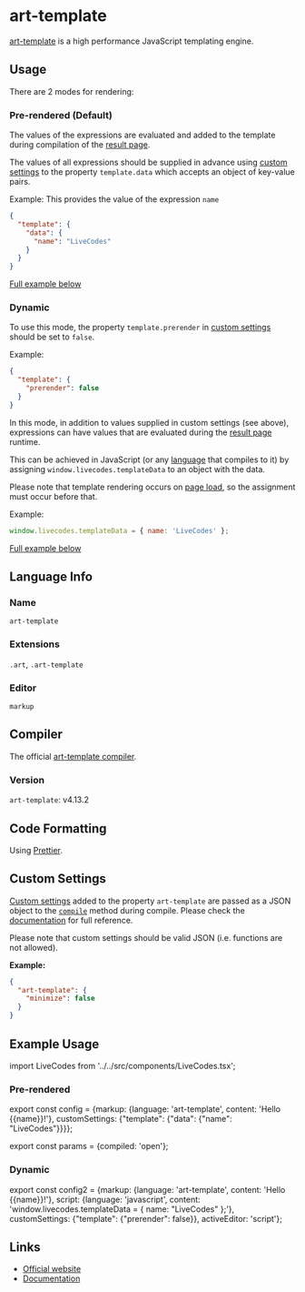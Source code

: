 # art-template

[art-template](https://aui.github.io/art-template/) is a high performance JavaScript templating engine.

## Usage

There are 2 modes for rendering:

### Pre-rendered (Default)

The values of the expressions are evaluated and added to the template during compilation of the [result page](../features/result.md).

The values of all expressions should be supplied in advance using [custom settings](../advanced/custom-settings.md) to the property `template.data` which accepts an object of key-value pairs.

Example: This provides the value of the expression `name`

```json title="Custom Settings"
{
  "template": {
    "data": {
      "name": "LiveCodes"
    }
  }
}
```

[Full example below](#pre-rendered)

### Dynamic

To use this mode, the property `template.prerender` in [custom settings](../advanced/custom-settings.md) should be set to `false`.

Example:

```json title="Custom Settings"
{
  "template": {
    "prerender": false
  }
}
```

In this mode, in addition to values supplied in custom settings (see above), expressions can have values that are evaluated during the [result page](../features/result.md) runtime.

This can be achieved in JavaScript (or any [language](../languages/index.md) that compiles to it) by assigning `window.livecodes.templateData` to an object with the data.

Please note that template rendering occurs on [page load](https://developer.mozilla.org/en-US/docs/Web/API/Window/load_event), so the assignment must occur before that.

Example:

```js title="Script Editor (JS)"
window.livecodes.templateData = { name: 'LiveCodes' };
```

[Full example below](#dynamic-1)

## Language Info

### Name

`art-template`

### Extensions

`.art`, `.art-template`

### Editor

`markup`

## Compiler

The official [art-template compiler](https://www.npmjs.com/package/art-template).

### Version

`art-template`: v4.13.2

## Code Formatting

Using [Prettier](https://prettier.io/).

## Custom Settings

[Custom settings](../advanced/custom-settings.md) added to the property `art-template` are passed as a JSON object to the [`compile`](https://aui.github.io/art-template/docs/api.html#compile-source-options) method during compile. Please check the [documentation](https://aui.github.io/art-template/docs/options.html) for full reference.

Please note that custom settings should be valid JSON (i.e. functions are not allowed).

**Example:**

```json title="Custom Settings"
{
  "art-template": {
    "minimize": false
  }
}
```

## Example Usage

import LiveCodes from '../../src/components/LiveCodes.tsx';

### Pre-rendered

export const config = {markup: {language: 'art-template', content: 'Hello {{name}}!'}, customSettings: {"template": {"data": {"name": "LiveCodes"}}}};

export const params = {compiled: 'open'};

<LiveCodes config={config} params={params}></LiveCodes>

### Dynamic

export const config2 = {markup: {language: 'art-template', content: 'Hello {{name}}!'}, script: {language: 'javascript', content: 'window.livecodes.templateData = { name: "LiveCodes" };'}, customSettings: {"template": {"prerender": false}}, activeEditor: 'script'};

<LiveCodes config={config2}></LiveCodes>

## Links

- [Official website](https://aui.github.io/art-template/)
- [Documentation](https://aui.github.io/art-template/docs/)
